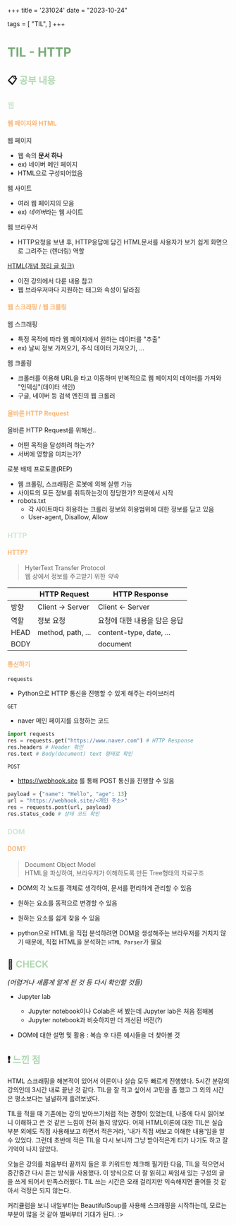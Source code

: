 +++
title = '231024'
date = "2023-10-24"

tags = [
    "TIL",
]
+++

# <span style="color:#79AC78">TIL - HTTP</span> 

## 📋 <span style="color:#B0D9B1">공부 내용</span>


### <span style="color:#D0E7D2">웹</span>
#### <span style="color:#F9B572">웹 페이지와 HTML</span>

웹 페이지   
- 웹 속의 **문서 하나**
- ex) 네이버 메인 페이지 
- HTML으로 구성되어있음

웹 사이트
- 여러 웹 페이지의 모음 
- ex) *네이버*라는 웹 사이트

웹 브라우저
- HTTP요청을 보낸 후, HTTP응답에 담긴 HTML문서를 사용자가 보기 쉽게 화면으로 그려주는 (렌더링) 역할

[HTML(개념 정리 글 링크)](https://velog.io/@srlee056/%EB%8D%B0%EC%9D%B4%ED%84%B0-%EC%97%94%EC%A7%80%EB%8B%88%EC%96%B4%EB%A7%81-%EB%8D%B0%EB%B8%8C%EC%BD%94%EC%8A%A4-6%EC%9D%BC%EC%B0%A8) 
- 이전 강의에서 다룬 내용 참고
- 웹 브라우저마다 지원하는 태그와 속성이 달라짐


#### <span style="color:#F9B572">웹 스크래핑 / 웹 크롤링</span>
웹 스크래핑
- 특정 목적에 따라 웹 페이지에서 원하는 데이터를 "추출"
- ex) 날씨 정보 가져오기, 주식 데이터 가져오기, ...

웹 크롤링
- 크롤러를 이용해 URL을 타고 이동하며 반복적으로 웹 페이지의 데이터를 가져와 "인덱싱"(데이터 색인)
- 구글, 네이버 등 검색 엔진의 웹 크롤러


#### <span style="color:#F9B572">올바른 HTTP Request</span>

올바른 HTTP Request를 위해선..
- 어떤 목적을 달성하려 하는가?
- 서버에 영향을 미치는가?

로봇 배제 프로토콜(REP)
- 웹 크롤링, 스크래핑은 로봇에 의해 실행 가능
- 사이트의 모든 정보를 취득하는것이 정당한가? 의문에서 시작
- robots.txt
    - 각 사이트마다 허용하는 크롤러 정보와 허용범위에 대한 정보를 담고 있음
    - User-agent, Disallow, Allow

### <span style="color:#D0E7D2">HTTP</span>

#### <span style="color:#F9B572">HTTP?</span>
> HyterText Transfer Protocol   
웹 상에서 정보를 주고받기 위한 *약속*



| | HTTP Request | HTTP Response |
| --- | ---| ---|
| 방향 | Client -> Server | Client <- Server|
| 역할 | 정보 요청| 요청에 대한 내용을 담은 응답|
| HEAD| method, path, ...| content-type, date, ... |
|BODY||document|


#### <span style="color:#F9B572">통신하기</span>

`requests`
- Python으로 HTTP 통신을 진행할 수 있게 해주는 라이브러리


`GET`
- naver 메인 페이지를 요청하는 코드

```python
import requests
res = requests.get("https://www.naver.com") # HTTP Response
res.headers # Header 확인
res.text # Body(document) text 형태로 확인
```

`POST`
- <https://webhook.site> 를 통해 POST 통신을 진행할 수 있음

```python
payload = {"name": "Hello", "age": 13}
url = "https://webhook.site/<개인 주소>"
res = requests.post(url, payload)
res.status_code # 상태 코드 확인
```


### <span style="color:#D0E7D2">DOM</span>

#### <span style="color:#F9B572">DOM?</span>
> Document Object Model   
HTML을 파싱하여, 브라우저가 이해하도록 만든 Tree형태의 자료구조

- DOM의 각 노드를 객체로 생각하여, 문서를 편리하게 관리할 수 있음
- 원하는 요소를 동적으로 변경할 수 있음
- 원하는 요소를 쉽게 찾을 수 있음 


- python으로 HTML을 직접 분석하려면 DOM을 생성해주는 브라우저를 거치지 않기 때문에, 
직접 HTML을 분석하는 `HTML Parser`가 필요

## 👀 <span style="color:#B0D9B1">CHECK</span>

*<span style = "font-size:15px">(어렵거나 새롭게 알게 된 것 등 다시 확인할 것들)</span>*

- Jupyter lab 
    - Jupyter notebook이나 Colab은 써 봤는데 Jupyter lab은 처음 접해봄
    - Jupyter notebook과 비슷하지만 더 개선된 버전(?)

- DOM에 대한 설명 및 활용 : 복습 후 다른 예시들을 더 찾아볼 것
## ❗ <span style="color:#B0D9B1">느낀 점</span>

HTML 스크래핑을 해본적이 있어서 이론이나 실습 모두 빠르게 진행했다. 5시간 분량의 강의인데 3시간 내로 끝난 것 같다. TIL을 잘 적고 싶어서 고민을 좀 했고 그 외의 시간은 평소보다는 널널하게 흘려보냈다.

TIL을 적을 때 기존에는 강의 받아쓰기처럼 적는 경향이 있었는데, 나중에 다시 읽어보니 이해하고 쓴 것 같은 느낌이 전혀 들지 않았다. 어제 HTML이론에 대한 TIL은 실습 부분 외에도 직접 사용해보고 하면서 적은거라, '내가 직접 써보고 이해한 내용'임을 알 수 있었다. 그런데 초반에 적은 TIL을 다시 보니까 그냥 받아적은게 티가 나기도 하고 잘 기억이 나지 않았다.

오늘은 강의를 처음부터 끝까지 들은 후 키워드만 체크해 필기한 다음, TIL을 적으면서 중간중간 다시 듣는 방식을 사용했다. 이 방식으로 더 잘 읽히고 짜임새 있는 구성의 글을 쓰게 되어서 만족스러웠다.  TIL 쓰는 시간은 오래 걸리지만 익숙해지면 줄어들 것 같아서 걱정은 되지 않는다. 

커리큘럼을 보니 내일부터는 BeautifulSoup를 사용해 스크래핑을 시작하는데, 모르는 부분이 많을 것 같아 벌써부터 기대가 된다. :>

